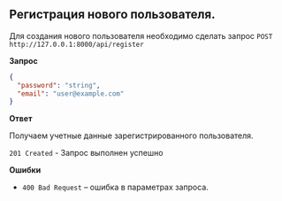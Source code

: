 <a name="register"></a>
## Регистрация нового пользователя.

Для создания нового пользователя необходимо сделать запрос `POST http://127.0.0.1:8000/api/register`

**Запрос**

```json
{
  "password": "string",
  "email": "user@example.com"
}
```

**Ответ**

Получаем учетные данные зарегистрированного пользователя.

`201 Created` - Запрос выполнен успешно

**Ошибки**

* `400 Bad Request` – ошибка в параметрах запроса.